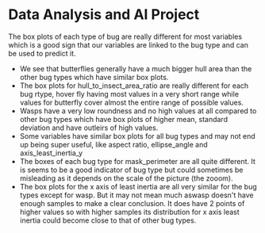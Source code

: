 # Data Analysis and AI Project

The box plots of each type of bug are really different for most variables which is a good sign that our variables are linked to the bug type and can be used to predict it.
- We see that butterflies generally have a much bigger hull area than the other bug types which have similar box plots.
- The box plots for hull_to_insect_area_ratio are really different for each bug rtype, hover fly having most values in a very short range while values for butterfly cover almost the entire range of possible values.
- Wasps have a very low roundness and no high values at all compared to other bug types which have box plots of higher mean, standard deviation and have outleirs of high values.
- Some variables have similar box plots for all bug types and may not end up being super useful, like aspect ratio, ellipse_angle and axis_least_inertia_y
- The boxes of each bug type for mask_perimeter are all quite different. It is seems to be a good indicator of bug type but could sometimes be misleading as it depends on the scale of the picture (the zooom).
- The box plots for the x axis of least inertia are all very similar for the bug types except for wasp. But it may not mean much aswasp doesn't have enough samples to make a clear conclusion. It does have 2 points of higher values so with higher samples its distribution for x axis least inertia could become close to that of other bug types.

